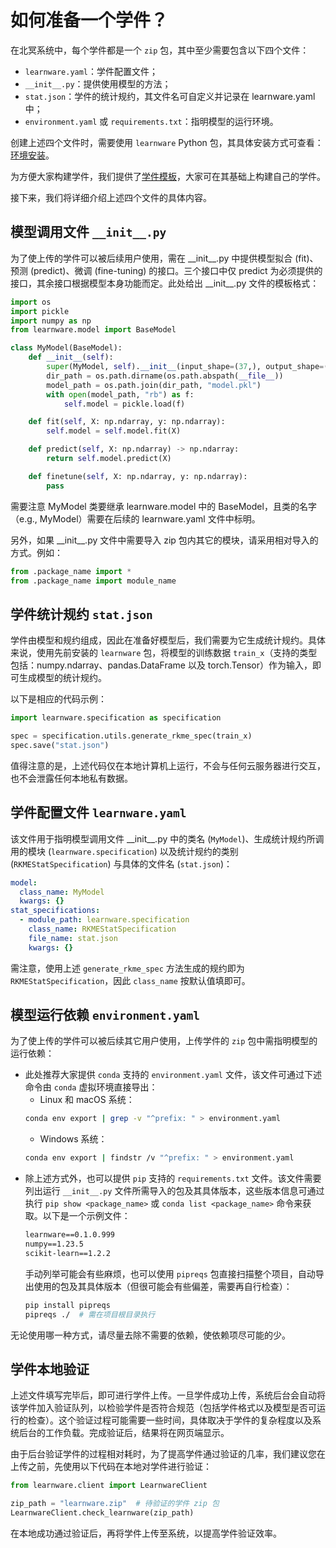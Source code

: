 # 如何准备一个学件？

在北冥系统中，每个学件都是一个 `zip` 包，其中至少需要包含以下四个文件：
- `learnware.yaml`：学件配置文件；
- `__init__.py`：提供使用模型的方法；
- `stat.json`：学件的统计规约，其文件名可自定义并记录在 learnware.yaml 中；
- `environment.yaml` 或 `requirements.txt`：指明模型的运行环境。

创建上述四个文件时，需要使用 `learnware` Python 包，其具体安装方式可查看：[环境安装](/zh-CN/overview/installation)。

为方便大家构建学件，我们提供了[学件模板](http://www.lamda.nju.edu.cn/learnware/static/learnware-template.zip)，大家可在其基础上构建自己的学件。

接下来，我们将详细介绍上述四个文件的具体内容。


## 模型调用文件 `__init__.py`


为了使上传的学件可以被后续用户使用，需在 \_\_init\_\_.py 中提供模型拟合 (fit)、预测 (predict)、微调 (fine-tuning) 的接口。三个接口中仅 predict 为必须提供的接口，其余接口根据模型本身功能而定。此处给出 \_\_init\_\_.py 文件的模板格式：
```py
import os
import pickle
import numpy as np
from learnware.model import BaseModel

class MyModel(BaseModel):
    def __init__(self):
        super(MyModel, self).__init__(input_shape=(37,), output_shape=(1,))
        dir_path = os.path.dirname(os.path.abspath(__file__))
        model_path = os.path.join(dir_path, "model.pkl")
        with open(model_path, "rb") as f:
            self.model = pickle.load(f)

    def fit(self, X: np.ndarray, y: np.ndarray):
        self.model = self.model.fit(X)

    def predict(self, X: np.ndarray) -> np.ndarray:
        return self.model.predict(X)

    def finetune(self, X: np.ndarray, y: np.ndarray):
        pass
```

需要注意 MyModel 类要继承 learnware.model 中的 BaseModel，且类的名字（e.g., MyModel）需要在后续的 learnware.yaml 文件中标明。

另外，如果 \_\_init\_\_.py 文件中需要导入 zip 包内其它的模块，请采用相对导入的方式。例如：
```py
from .package_name import *
from .package_name import module_name
```

## 学件统计规约 `stat.json`

学件由模型和规约组成，因此在准备好模型后，我们需要为它生成统计规约。具体来说，使用先前安装的 `learnware` 包，将模型的训练数据 `train_x`（支持的类型包括：numpy.ndarray、pandas.DataFrame 以及 torch.Tensor）作为输入，即可生成模型的统计规约。

以下是相应的代码示例：

```py
import learnware.specification as specification

spec = specification.utils.generate_rkme_spec(train_x)
spec.save("stat.json")
```
值得注意的是，上述代码仅在本地计算机上运行，不会与任何云服务器进行交互，也不会泄露任何本地私有数据。

## 学件配置文件 `learnware.yaml`

该文件用于指明模型调用文件 \_\_init\_\_.py 中的类名 (`MyModel`)、生成统计规约所调用的模块 (`learnware.specification`) 以及统计规约的类别 (`RKMEStatSpecification`) 与具体的文件名 (`stat.json`)：
```yaml
model:
  class_name: MyModel
  kwargs: {}
stat_specifications:
  - module_path: learnware.specification
    class_name: RKMEStatSpecification
    file_name: stat.json
    kwargs: {}
```

需注意，使用上述 `generate_rkme_spec` 方法生成的规约即为 `RKMEStatSpecification`，因此 `class_name` 按默认值填即可。

## 模型运行依赖 `environment.yaml`

为了使上传的学件可以被后续其它用户使用，上传学件的 `zip` 包中需指明模型的运行依赖：
- 此处推荐大家提供 `conda` 支持的 `environment.yaml` 文件，该文件可通过下述命令由 `conda` 虚拟环境直接导出：
    - Linux 和 macOS 系统：
    ```bash
    conda env export | grep -v "^prefix: " > environment.yaml
    ```
    - Windows 系统：
    ```bash
    conda env export | findstr /v "^prefix: " > environment.yaml
    ```
- 除上述方式外，也可以提供 `pip` 支持的 `requirements.txt` 文件。该文件需要列出运行 `__init__.py` 文件所需导入的包及其具体版本，这些版本信息可通过执行 `pip show <package_name>` 或 `conda list <package_name>` 命令来获取。以下是一个示例文件：
    ```txt
    learnware==0.1.0.999
    numpy==1.23.5
    scikit-learn==1.2.2
    ```
    手动列举可能会有些麻烦，也可以使用 `pipreqs` 包直接扫描整个项目，自动导出使用的包及其具体版本（但很可能会有些偏差，需要再自行检查）：
    ```bash
    pip install pipreqs
    pipreqs ./  # 需在项目根目录执行
    ```

无论使用哪一种方式，请尽量去除不需要的依赖，使依赖项尽可能的少。

## 学件本地验证

上述文件填写完毕后，即可进行学件上传。一旦学件成功上传，系统后台会自动将该学件加入验证队列，以检验学件是否符合规范（包括学件格式以及模型是否可运行的检查）。这个验证过程可能需要一些时间，具体取决于学件的复杂程度以及系统后台的工作负载。完成验证后，结果将在网页端显示。

由于后台验证学件的过程相对耗时，为了提高学件通过验证的几率，我们建议您在上传之前，先使用以下代码在本地对学件进行验证：
```py
from learnware.client import LearnwareClient

zip_path = "learnware.zip"  # 待验证的学件 zip 包
LearnwareClient.check_learnware(zip_path)
```

在本地成功通过验证后，再将学件上传至系统，以提高学件验证效率。
